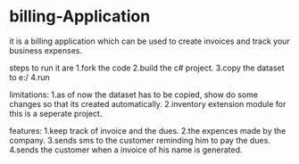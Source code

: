 # billing-Application
it is a billing application which can be used to create invoices and track your business expenses.

steps to run it are
1.fork the code
2.build the c# project.
3.copy the dataset to e:/
4.run

limitations:
1.as of now the dataset has to be copied, show do some changes so that its created automatically.
2.inventory extension module for this is a seperate project.

features:
1.keep track of invoice and the dues.
2.the expences made by the company.
3.sends sms to the customer reminding him to pay the dues.
4.sends the customer when a invoice of his name is generated.
